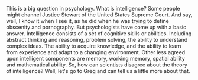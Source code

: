 This is a big question in psychology. What is intelligence? Some people might
channel Justice Stewart of the United States Supreme Court. And say, well, I
know it when I see it, as he did when he was trying to define obscenity and
pornography. But psychologists have come up with a basic answer. Intelligence
consists of a set of cognitive skills or abilities. Including abstract thinking
and reasoning, problem solving, the ability to understand complex ideas. The
ability to acquire knowledge, and the ability to learn from experience and
adapt to a changing environment. Other less agreed upon intelligent components
are memory, working memory, spatial ability and mathematical ability. So, how
can scientists disagree about the theory of intelligence? Well, let's go to
Greg and can tell us a little more about that.
